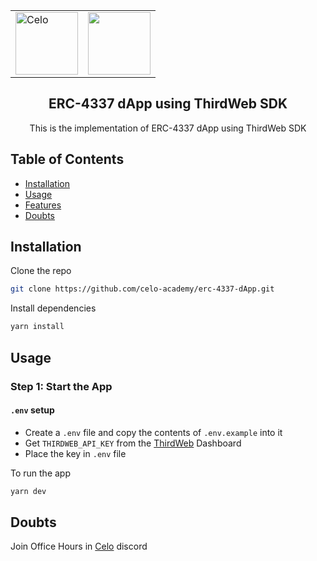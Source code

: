 <p align="center"> 
<table align="center">
  <tr>
    <td>
  <img width="100px" src="https://github.com/celo-org/celo-composer/blob/main/images/readme/celo_isotype.svg" align="center" alt="Celo" />
    </td>
    <td>
  <img src="https://github.com/thirdweb-dev/typescript-sdk/blob/main/logo.svg?raw=true" width="100" margin="20 20" alt=""/>    
    </td>
  </tr>
</table>
 <h2 align="center">ERC-4337 dApp using ThirdWeb SDK</h2>
 <p align="center">
This is the implementation of ERC-4337 dApp using ThirdWeb SDK
</p>
</p>

## Table of Contents

-   [Installation](#installation)
-   [Usage](#usage)
-   [Features](#features)
-   [Doubts](#doubts)

## Installation

Clone the repo

```bash
git clone https://github.com/celo-academy/erc-4337-dApp.git
```

Install dependencies

```bash
yarn install
```

## Usage

### Step 1: Start the App

#### `.env` setup

-   Create a `.env` file and copy the contents of `.env.example` into it
-   Get `THIRDWEB_API_KEY` from the [ThirdWeb](https://thirdweb.com/settings) Dashboard
-   Place the key in `.env` file

To run the app

```bash
yarn dev
```

## Doubts

Join Office Hours in [Celo](https://discord.com/invite/celo) discord

